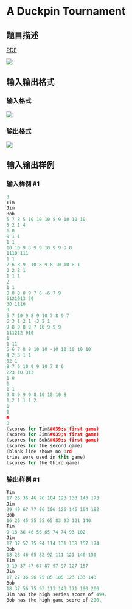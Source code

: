 # A Duckpin Tournament

## 题目描述

[problemUrl]: https://uva.onlinejudge.org/index.php?option=com_onlinejudge&Itemid=8&category=8&page=show_problem&problem=541

[PDF](https://uva.onlinejudge.org/external/6/p600.pdf)

![](https://cdn.luogu.com.cn/upload/vjudge_pic/UVA600/a405136e84992cba621f3c5ce6fcd87c3eb724c1.png)

## 输入输出格式

### 输入格式

![](https://cdn.luogu.com.cn/upload/vjudge_pic/UVA600/5491990f948830926d0192283ef72f7c2a9d18df.png)

### 输出格式

![](https://cdn.luogu.com.cn/upload/vjudge_pic/UVA600/33d538b908a6b8ef0bd29e6b7020a6bb4677e147.png)

## 输入输出样例

### 输入样例 #1

```cpp
3
Tim
Jim
Bob
5 7 8 5 10 10 10 8 9 10 10 10
5 2 1 4
1 0
0 1 1
1 1
10 10 9 8 9 9 10 9 9 9 8
1110 111
1 1
7 6 8 9 -10 8 9 8 10 10 8 1
3 2 2 1
1 1 1
2
1 1
0 8 8 8 9 7 6 -6 7 9
6121013 30
30 1110
0
5 7 10 9 8 9 10 7 8 9 7
5 3 1 2 1 -3 2 1
9 8 9 8 9 7 10 9 9 9
111212 010
1
1 11
5 6 7 8 9 10 10 -10 10 10 10 10
4 2 3 1 1
02 1
8 7 6 10 9 9 10 7 8 6
223 10 313
1 0
1
1 1
9 8 9 9 9 8 10 10 10 8
1 2 1 1 1 2
1
1
#
0
(scores for Tim&#039;s first game)
(scores for Jim&#039;s first game)
(scores for Bob&#039;s first game)
(scores for the second game)
(blank line shows no 3rd
tries were used in this game)
(scores for the third game)
```


### 输出样例 #1

```cpp
Tim
17 26 36 46 76 104 123 133 143 173
Jim
29 49 67 77 96 106 126 145 164 182
Bob
16 26 45 55 55 65 83 93 121 140
Tim
9 18 36 46 56 65 74 74 93 102
Jim
17 37 57 75 94 114 131 138 157 174
Bob
18 28 46 65 82 92 111 121 140 150
Tim
9 19 37 47 67 87 97 97 127 157
Jim
17 27 36 56 75 85 105 123 133 143
Bob
18 37 56 75 93 113 143 171 190 200
Jim has the high series score of 499.
Bob has the high game score of 200.
```


